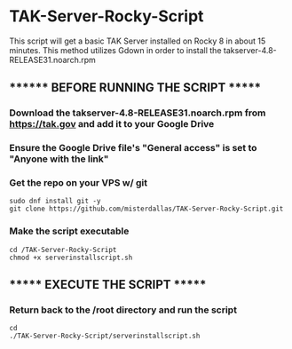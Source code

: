 # TAK-Server-Rocky-Script

This script will get a basic TAK Server installed on Rocky 8 in about 15 minutes. This method utilizes Gdown in order to install the takserver-4.8-RELEASE31.noarch.rpm

## ****** BEFORE RUNNING THE SCRIPT *****

### Download the takserver-4.8-RELEASE31.noarch.rpm from https://tak.gov and add it to your Google Drive
### Ensure the Google Drive file's "General access" is set to "Anyone with the link"

### Get the repo on your VPS w/ git
```
sudo dnf install git -y
git clone https://github.com/misterdallas/TAK-Server-Rocky-Script.git
```
### Make the script executable
```
cd /TAK-Server-Rocky-Script
chmod +x serverinstallscript.sh
```
## ***** EXECUTE THE SCRIPT *****

### Return back to the /root directory and run the script
```
cd
./TAK-Server-Rocky-Script/serverinstallscript.sh
```
